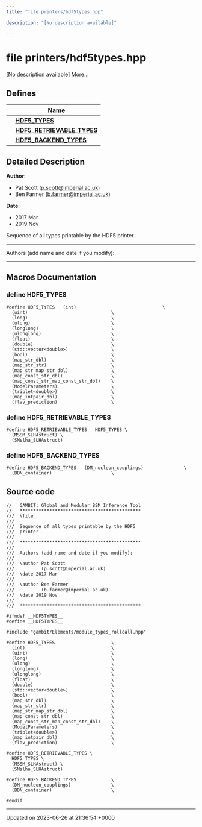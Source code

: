 ```yaml
---
title: "file printers/hdf5types.hpp"

description: "[No description available]"

---
```


# file printers/hdf5types.hpp

[No description available] [More...](#detailed-description)

## Defines

|                | Name           |
| -------------- | -------------- |
|  | **[HDF5_TYPES](/documentation/code/files/hdf5types_8hpp/#define-hdf5-types)**  |
|  | **[HDF5_RETRIEVABLE_TYPES](/documentation/code/files/hdf5types_8hpp/#define-hdf5-retrievable-types)**  |
|  | **[HDF5_BACKEND_TYPES](/documentation/code/files/hdf5types_8hpp/#define-hdf5-backend-types)**  |

## Detailed Description


**Author**: 

  * Pat Scott ([p.scott@imperial.ac.uk](mailto:p.scott@imperial.ac.uk)) 
  * Ben Farmer ([b.farmer@imperial.ac.uk](mailto:b.farmer@imperial.ac.uk)) 


**Date**: 

  * 2017 Mar
  * 2019 Nov


Sequence of all types printable by the HDF5 printer.



------------------

Authors (add name and date if you modify):



------------------




## Macros Documentation

### define HDF5_TYPES

```
#define HDF5_TYPES   (int)                                \
  (uint)                               \
  (long)                               \
  (ulong)                              \
  (longlong)                           \
  (ulonglong)                          \
  (float)                              \
  (double)                             \
  (std::vector<double>)                \
  (bool)                               \
  (map_str_dbl)                        \
  (map_str_str)                        \
  (map_str_map_str_dbl)                \
  (map_const_str_dbl)                  \
  (map_const_str_map_const_str_dbl)    \
  (ModelParameters)                    \
  (triplet<double>)                    \
  (map_intpair_dbl)                    \
  (flav_prediction)                    \
```


### define HDF5_RETRIEVABLE_TYPES

```
#define HDF5_RETRIEVABLE_TYPES   HDF5_TYPES \
  (MSSM_SLHAstruct) \
  (SMslha_SLHAstruct)
```


### define HDF5_BACKEND_TYPES

```
#define HDF5_BACKEND_TYPES   (DM_nucleon_couplings)               \
  (BBN_container)                      \
```


## Source code

```
//   GAMBIT: Global and Modular BSM Inference Tool
//   *********************************************
///  \file
///
///  Sequence of all types printable by the HDF5
///  printer.
///
///  *********************************************
///
///  Authors (add name and date if you modify):
///
///  \author Pat Scott
///          (p.scott@imperial.ac.uk)
///  \date 2017 Mar
///
///  \author Ben Farmer
///          (b.farmer@imperial.ac.uk)
///  \date 2019 Nov
///
///  *********************************************

#ifndef __HDF5TYPES__
#define __HDF5TYPES__

#include "gambit/Elements/module_types_rollcall.hpp"

#define HDF5_TYPES                     \
  (int)                                \
  (uint)                               \
  (long)                               \
  (ulong)                              \
  (longlong)                           \
  (ulonglong)                          \
  (float)                              \
  (double)                             \
  (std::vector<double>)                \
  (bool)                               \
  (map_str_dbl)                        \
  (map_str_str)                        \
  (map_str_map_str_dbl)                \
  (map_const_str_dbl)                  \
  (map_const_str_map_const_str_dbl)    \
  (ModelParameters)                    \
  (triplet<double>)                    \
  (map_intpair_dbl)                    \
  (flav_prediction)                    \

#define HDF5_RETRIEVABLE_TYPES \
  HDF5_TYPES \
  (MSSM_SLHAstruct) \
  (SMslha_SLHAstruct)

#define HDF5_BACKEND_TYPES             \
  (DM_nucleon_couplings)               \
  (BBN_container)                      \

#endif
```


-------------------------------

Updated on 2023-06-26 at 21:36:54 +0000
